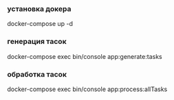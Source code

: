### установка докера
docker-compose up -d

### генерация тасок
docker-compose exec bin/console app:generate:tasks

### обработка тасок
docker-compose exec bin/console app:process:allTasks

